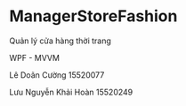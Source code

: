 # ManagerStoreFashion
Quản lý cửa hàng thời trang

WPF - MVVM 

Lê Doãn Cường 15520077

Lưu Nguyễn Khải Hoàn 15520249
